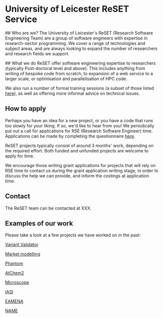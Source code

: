 # University of Leicester ReSET Service

## Who are we?
The University of Leicester's ReSET (Research Software Engineering Team) are a group of software engineers with expertise in research-sector programming. We cover a range of technologies and subject areas, and are always looking to expand the number of researchers and research fields we support.

## What we do 
ReSET offer software engineering expertise to researchers (typically Post-doctoral level and above). This includes anything from writing of bespoke code from scratch, to expansion of a web service to a larger scale, or optimisation and parallelisation of HPC code.

We also run a number of formal training sessions (a subset of those listed [here](https://www2.le.ac.uk/offices/lli/staff-development/events/courses/it/hpc)), as well as offering more informal advice on technical issues.

## How to apply
Perhaps you have an idea for a new project, or you have a code that runs too slowly for your liking. If so, we'd like to hear from you! We periodically put out a call for applications for RSE (Research Software Engineer) time. Applications can be made by completing the questionnaire [here](https://leicester.onlinesurveys.ac.uk/reset "Application Questionnaire").

ReSET projects typically consist of around 3 months' work, depending on the required effort. Both funded and unfunded projects are welcome to apply for time.

We encourage those writing grant applications for projects that will rely on RSE time to contact us during the grant application writing stage, in order to discuss the help we can provide, and inform the costings at application time.

## Contact
The ReSET team can be contacted at XXX.

## Examples of our work
Please take a look at a few projects we have worked on in the past:

[Variant Validator]()

[Market modelling]()

[Phantom]()

[AtChem2]()

[Microscope]()

[IASI]()

[EAMENA]()

[NAME]()
